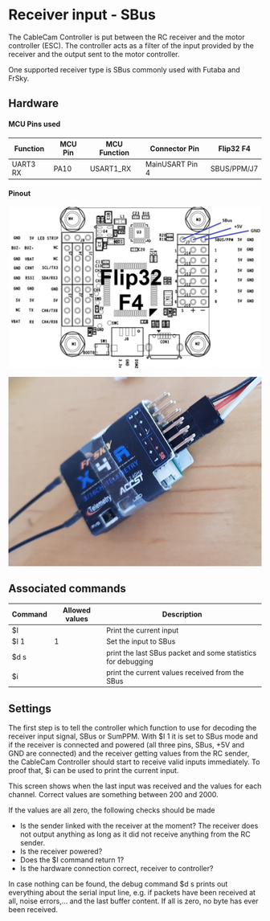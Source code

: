 # Receiver input - SBus

The CableCam Controller is put between the RC receiver and the motor controller (ESC). The controller acts as a filter of the input provided by the receiver and the output sent to the motor controller.

One supported receiver type is SBus commonly used with Futaba and FrSky.

## Hardware

#### MCU Pins used

| Function | MCU Pin | MCU Function | Connector Pin   | Flip32 F4   |
| -------- | ------- | ------------ | --------------- | ----------- |
| UART3 RX | PA10    | USART1_RX    | MainUSART Pin 4 | SBUS/PPM/J7 |



#### Pinout

![UART Pins](_images/Flip32_F4_Pins_Receiver_Input_SBus.jpg)

![UART Pins](_images/Flip32_F4_Pins_Receiver_Input_SBus_RL.jpg)

## Associated commands

| Command | Allowed values | Description                                                  |
| ------- | -------------- | ------------------------------------------------------------ |
| \$I     |                | Print the current input                                      |
| \$I 1   | 1              | Set the input to SBus                                        |
| \$d s   |                | print the last SBus packet and some statistics for debugging |
| \$i     |                | print the current values received from the SBus              |



## Settings

The first step is to tell the controller which function to use for decoding the receiver input signal, SBus or SumPPM. With \$I 1 it is set to SBus mode and if the receiver is connected and powered (all three pins, SBus, +5V and GND are connected) and the receiver getting values from the RC sender, the CableCam Controller should start to receive valid inputs immediately. To proof that, \$i can be used to print the current input.

This screen shows when the last input was received and the values for each channel. Correct values are something between 200 and 2000.

If the values are all zero, the following checks should be made

- Is the sender linked with the receiver at the moment? The receiver does not output anything as long as it did not receive anything from the RC sender.
- Is the receiver powered?
- Does the \$I command return 1?
- Is the hardware connection correct, receiver to controller?

In case nothing can be found, the debug command \$d s prints out everything about the serial input line, e.g. if packets have been received at all, noise errors,... and the last buffer content. If all is zero, no byte has ever been received.